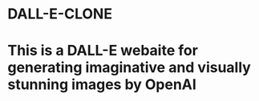 # DALL-E-CLONE
# This is a DALL-E webaite for generating imaginative and visually stunning images by OpenAI
